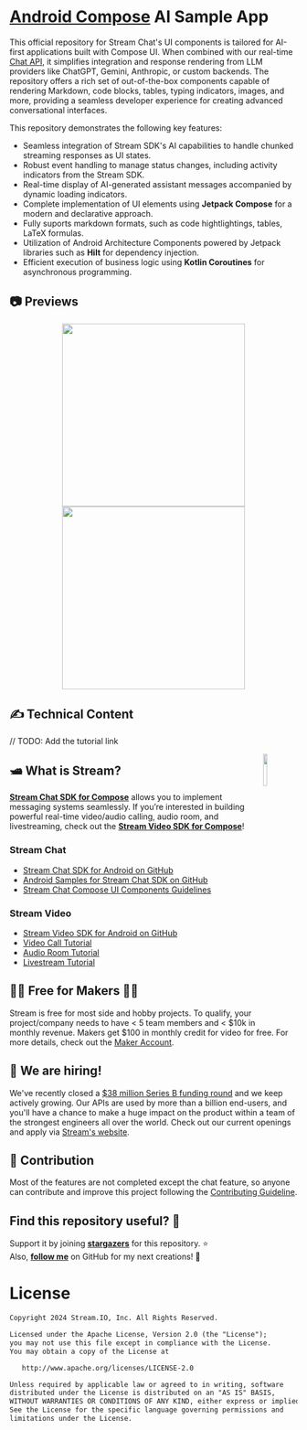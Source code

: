 # [Android Compose](https://getstream.io/tutorials/android-chat/) AI Sample App

This official repository for Stream Chat's UI components is tailored for AI-first applications built with Compose UI. When combined with our real-time [Chat API](https://getstream.io/chat/), it simplifies integration and response rendering from LLM providers like ChatGPT, Gemini, Anthropic, or custom backends. The repository offers a rich set of out-of-the-box components capable of rendering Markdown, code blocks, tables, typing indicators, images, and more, providing a seamless developer experience for creating advanced conversational interfaces.

This repository demonstrates the following key features:

- Seamless integration of Stream SDK's AI capabilities to handle chunked streaming responses as UI states.
- Robust event handling to manage status changes, including activity indicators from the Stream SDK.
- Real-time display of AI-generated assistant messages accompanied by dynamic loading indicators.
- Complete implementation of UI elements using **Jetpack Compose** for a modern and declarative approach.
- Fully suports markdown formats, such as code hightlightings, tables, LaTeX formulas.
- Utilization of Android Architecture Components powered by Jetpack libraries such as **Hilt** for dependency injection.
- Efficient execution of business logic using **Kotlin Coroutines** for asynchronous programming.

## 📷 Previews

<p align="center">
<img src="/previews/gif0.gif" width="320">
<img src="/previews/gif1.gif" width="320">
</p>

## ✍️ Technical Content

// TODO: Add the tutorial link

<a href="https://getstream.io/chat/sdk/compose?utm_source=Github&utm_medium=Jaewoong_OSS&utm_content=Developer&utm_campaign=Github_Dec2024_Jaewoong_Gemini&utm_term=DevRelOs">
<img src="https://user-images.githubusercontent.com/24237865/138428440-b92e5fb7-89f8-41aa-96b1-71a5486c5849.png" align="right" width="12%"/>
</a>

## 🛥 What is Stream?

__[Stream Chat SDK for Compose](https://getstream.io/chat/sdk/compose?utm_source=Github&utm_medium=Jaewoong_OSS&utm_content=Developer&utm_campaign=Github_Dec2024_Jaewoong_Gemini&utm_term=DevRelOss)__ allows you to implement messaging systems seamlessly. If you’re interested in building powerful real-time video/audio calling, audio room, and livestreaming, check out the __[Stream Video SDK for Compose](https://getstream.io/video/docs/android/tutorials/video-calling?utm_source=Github&utm_medium=Jaewoong_OSS&utm_content=Developer&utm_campaign=Github_Dec2024_Jaewoong_Gemini&utm_term=DevRelOss)__!

### Stream Chat

- [Stream Chat SDK for Android on GitHub](https://github.com/getStream/stream-chat-android)
- [Android Samples for Stream Chat SDK on GitHub](https://github.com/getStream/android-samples)
- [Stream Chat Compose UI Components Guidelines](https://getstream.io/chat/docs/sdk/android/compose/overview/)

### Stream Video

- [Stream Video SDK for Android on GitHub](https://github.com/getstream/stream-video-android?utm_source=Github&utm_medium=Jaewoong_OSS&utm_content=Developer&utm_campaign=Github_Dec2024_Jaewoong_Gemini&utm_term=DevRelOss)
- [Video Call Tutorial](https://getstream.io/video/docs/android/tutorials/video-calling?utm_source=Github&utm_medium=Jaewoong_OSS&utm_content=Developer&utm_campaign=Github_Dec2024_Jaewoong_Gemini&utm_term=DevRelOss)
- [Audio Room Tutorial](https://getstream.io/video/docs/android/tutorials/audio-room?utm_source=Github&utm_medium=Jaewoong_OSS&utm_content=Developer&utm_campaign=Github_Dec2024_Jaewoong_Gemini&utm_term=DevRelOss)
- [Livestream Tutorial](https://getstream.io/video/docs/android/tutorials/livestream?utm_source=Github&utm_medium=Jaewoong_OSS&utm_content=Developer&utm_campaign=Github_Dec2024_Jaewoong_Gemini&utm_term=DevRelOss)

## 👩‍💻 Free for Makers 👨‍💻

Stream is free for most side and hobby projects. To qualify, your project/company needs to have < 5 team members and < $10k in monthly revenue. Makers get $100 in monthly credit for video for free.
For more details, check out the [Maker Account](https://getstream.io/maker-account?utm_source=Github&utm_medium=Jaewoong_OSS&utm_content=Developer&utm_campaign=Github_Dec2024_Jaewoong_Gemini&utm_term=DevRelOss).

## 💼 We are hiring!

We've recently closed a [\$38 million Series B funding round](https://techcrunch.com/2021/03/04/stream-raises-38m-as-its-chat-and-activity-feed-apis-power-communications-for-1b-users/) and we keep actively growing.
Our APIs are used by more than a billion end-users, and you'll have a chance to make a huge impact on the product within a team of the strongest engineers all over the world.
Check out our current openings and apply via [Stream's website](https://getstream.io/team/#jobs).

## 🤝 Contribution

Most of the features are not completed except the chat feature, so anyone can contribute and improve this project following the [Contributing Guideline](https://github.com/getstream/ai-chat-android/blob/main/CONTRIBUTING.md).

## Find this repository useful? 💙
Support it by joining __[stargazers](https://github.com/getstream/ai-chat-android/stargazers)__ for this repository. :star: <br>
Also, __[follow me](https://github.com/skydoves)__ on GitHub for my next creations! 🤩

# License
```xml
Copyright 2024 Stream.IO, Inc. All Rights Reserved.

Licensed under the Apache License, Version 2.0 (the "License");
you may not use this file except in compliance with the License.
You may obtain a copy of the License at

   http://www.apache.org/licenses/LICENSE-2.0

Unless required by applicable law or agreed to in writing, software
distributed under the License is distributed on an "AS IS" BASIS,
WITHOUT WARRANTIES OR CONDITIONS OF ANY KIND, either express or implied.
See the License for the specific language governing permissions and
limitations under the License.
```
